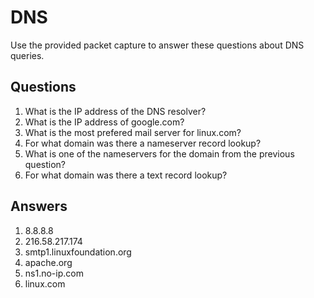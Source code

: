 # DNS
Use the provided packet capture to answer these questions about DNS queries.

## Questions
1. What is the IP address of the DNS resolver?	
2. What is the IP address of google.com?	
3. What is the most prefered mail server for linux.com?	
4. For what domain was there a nameserver record lookup?	
5. What is one of the nameservers for the domain from the previous question?	
6. For what domain was there a text record lookup?	

## Answers
1. 8.8.8.8
2. 216.58.217.174
3. smtp1.linuxfoundation.org
4. apache.org
5. ns1.no-ip.com
6. linux.com
